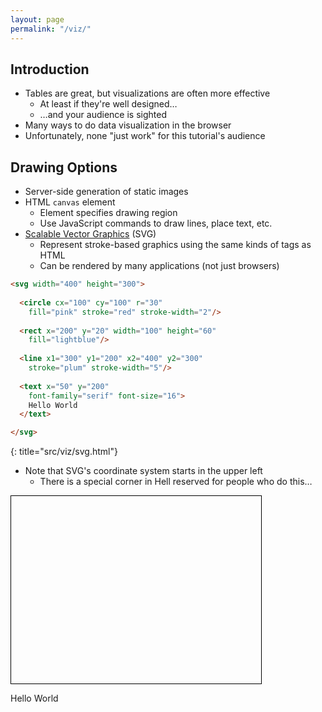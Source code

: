 ```yaml
---
layout: page
permalink: "/viz/"
---
```


## Introduction

- Tables are great, but visualizations are often more effective
  - At least if they're well designed…
  - …and your audience is sighted
- Many ways to do data visualization in the browser
- Unfortunately, none "just work" for this tutorial's audience

## Drawing Options

- Server-side generation of static images
- HTML `canvas` element
  - Element specifies drawing region
  - Use JavaScript commands to draw lines, place text, etc.
- [Scalable Vector Graphics](../gloss/#svg) (SVG)
  - Represent stroke-based graphics using the same kinds of tags as HTML
  - Can be rendered by many applications (not just browsers)

```html
<svg width="400" height="300">
      
  <circle cx="100" cy="100" r="30" 
    fill="pink" stroke="red" stroke-width="2"/>
      
  <rect x="200" y="20" width="100" height="60"
    fill="lightblue"/>
      
  <line x1="300" y1="200" x2="400" y2="300"
    stroke="plum" stroke-width="5"/>
      
  <text x="50" y="200"
    font-family="serif" font-size="16">
    Hello World
  </text>

</svg>
```
{: title="src/viz/svg.html"}

- Note that SVG's coordinate system starts in the upper left
  - There is a special corner in Hell reserved for people who do this…

<svg width="400" height="300" style="border: 1px solid black;">
      
  <circle cx="100" cy="100" r="30" 
    fill="pink" stroke="red" stroke-width="2"/>
      
  <rect x="200" y="20" width="100" height="60"
    fill="lightblue"/>
      
  <line x1="300" y1="200" x2="400" y2="300"
    stroke="plum" stroke-width="5"/>
      
  <text x="50" y="200"
    font-family="serif" font-size="16">
    Hello World
  </text>

</svg>
